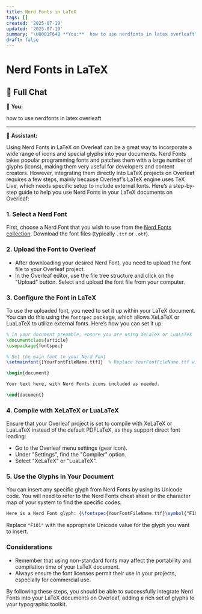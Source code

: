 ```yaml
---
title: Nerd Fonts in LaTeX
tags: []
created: '2025-07-19'
updated: '2025-07-19'
summary: "\U0001F64B **You:**  how to use nerdfonts in latex overleaft"
draft: false
---
```


# Nerd Fonts in LaTeX

## 🧠 Full Chat

🙋 **You:**

how to use nerdfonts in latex overleaft

---

🤖 **Assistant:**

Using Nerd Fonts in LaTeX on Overleaf can be a great way to incorporate a wide range of icons and special glyphs into your documents. Nerd Fonts takes popular programming fonts and patches them with a large number of glyphs (icons), making them very useful for developers and content creators. However, integrating them directly into LaTeX projects on Overleaf requires a few steps, mainly because Overleaf's LaTeX engine uses TeX Live, which needs specific setup to include external fonts. Here’s a step-by-step guide to help you use Nerd Fonts in your LaTeX documents on Overleaf:

### 1. Select a Nerd Font
First, choose a Nerd Font that you wish to use from the [Nerd Fonts collection](https://www.nerdfonts.com/). Download the font files (typically `.ttf` or `.otf`).

### 2. Upload the Font to Overleaf
- After downloading your desired Nerd Font, you need to upload the font file to your Overleaf project.
- In the Overleaf editor, use the file tree structure and click on the "Upload" button. Select and upload the font file from your computer.

### 3. Configure the Font in LaTeX
To use the uploaded font, you need to set it up within your LaTeX document. You can do this using the `fontspec` package, which allows XeLaTeX or LuaLaTeX to utilize external fonts. Here’s how you can set it up:

```latex
% In your document preamble, ensure you are using XeLaTeX or LuaLaTeX
\documentclass{article}
\usepackage{fontspec}

% Set the main font to your Nerd Font
\setmainfont{[YourFontFileName.ttf]}  % Replace YourFontFileName.ttf with the name of your uploaded font file

\begin{document}

Your text here, with Nerd Fonts icons included as needed.

\end{document}
```

### 4. Compile with XeLaTeX or LuaLaTeX
Ensure that your Overleaf project is set to compile with XeLaTeX or LuaLaTeX instead of the default PDFLaTeX, as they support direct font loading:

- Go to the Overleaf menu settings (gear icon).
- Under "Settings", find the "Compiler" option.
- Select "XeLaTeX" or "LuaLaTeX".

### 5. Use the Glyphs in Your Document
You can insert any specific glyph from Nerd Fonts by using its Unicode code. You will need to refer to the Nerd Fonts cheat sheet or the character map of your system to find the specific codes.

```latex
Here is a Nerd Font glyph: {\fontspec{YourFontFileName.ttf}\symbol{"F101}}
```
Replace `"F101"` with the appropriate Unicode value for the glyph you want to insert.

### Considerations
- Remember that using non-standard fonts may affect the portability and compilation time of your LaTeX document.
- Always ensure the font licenses permit their use in your projects, especially for commercial use.

By following these steps, you should be able to successfully integrate Nerd Fonts into your LaTeX documents on Overleaf, adding a rich set of glyphs to your typographic toolkit.